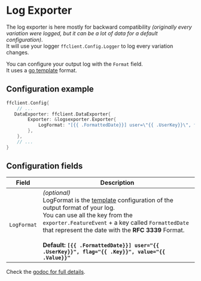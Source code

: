 # Log Exporter
The log exporter is here mostly for backward compatibility *(originally every variation were logged, but it can be a lot of data for a default configuration)*.  
It will use your logger `ffclient.Config.Logger` to log every variation changes.

You can configure your output log with the `Format` field.  
It uses a [go template](https://golang.org/pkg/text/template/) format.

## Configuration example
```go linenums="1"
ffclient.Config{
    // ...
   DataExporter: ffclient.DataExporter{
        Exporter: &logsexporter.Exporter{
            LogFormat: "[{{ .FormattedDate}}] user=\"{{ .UserKey}}\", flag=\"{{ .Key}}\", value=\"{{ .Value}}\"",
        },
    },
    // ...
}
```

## Configuration fields
| Field       | Description                                                                                                                                                                                                                                                                                                                                                                                 |
|-------------|---------------------------------------------------------------------------------------------------------------------------------------------------------------------------------------------------------------------------------------------------------------------------------------------------------------------------------------------------------------------------------------------|
| `LogFormat` | *(optional)*<br/>LogFormat is the [template](https://golang.org/pkg/text/template/) configuration of the output format of your log.<br/>You can use all the key from the `exporter.FeatureEvent` + a key called `FormattedDate` that represent the date with the **RFC 3339** Format.<br/><br/>**Default: `[{{ .FormattedDate}}] user="{{ .UserKey}}", flag="{{ .Key}}", value="{{ .Value}}"`** |

Check the [godoc for full details](https://pkg.go.dev/github.com/thomaspoignant/go-feature-flag/exporter/logsexporter).
